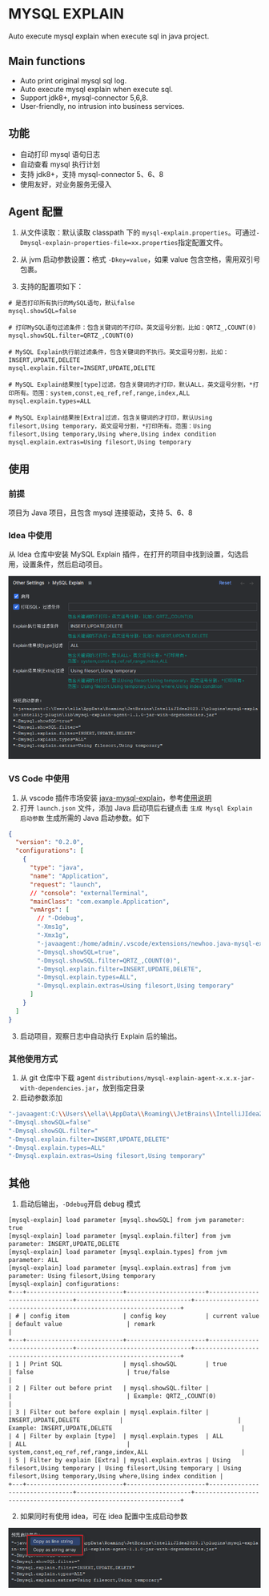 # MYSQL EXPLAIN

Auto execute mysql explain when execute sql in java project.

## Main functions

- Auto print original mysql sql log.
- Auto execute mysql explain when execute sql.
- Support jdk8+, mysql-connector 5,6,8.
- User-friendly, no intrusion into business services.

## 功能

- 自动打印 mysql 语句日志
- 自动查看 mysql 执行计划
- 支持 jdk8+，支持 mysql-connector 5、6、8
- 使用友好，对业务服务无侵入

## Agent 配置

1. 从文件读取：默认读取 classpath 下的 `mysql-explain.properties`。可通过`-Dmysql-explain-properties-file=xx.properties`指定配置文件。

2. 从 jvm 启动参数设置：格式 `-Dkey=value`，如果 value 包含空格，需用双引号包裹。

3. 支持的配置项如下：

```properties
# 是否打印所有执行的MySQL语句，默认false
mysql.showSQL=false

# 打印MySQL语句过滤条件：包含关键词的不打印。英文逗号分割，比如：QRTZ_,COUNT(0)
mysql.showSQL.filter=QRTZ_,COUNT(0)

# MySQL Explain执行前过滤条件，包含关键词的不执行。英文逗号分割，比如：INSERT,UPDATE,DELETE
mysql.explain.filter=INSERT,UPDATE,DELETE

# MySQL Explain结果按[type]过滤，包含关键词的才打印，默认ALL，英文逗号分割，*打印所有。范围：system,const,eq_ref,ref,range,index,ALL
mysql.explain.types=ALL

# MySQL Explain结果按[Extra]过滤，包含关键词的才打印，默认Using filesort,Using temporary，英文逗号分割，*打印所有。范围：Using filesort,Using temporary,Using where,Using index condition
mysql.explain.extras=Using filesort,Using temporary
```

## 使用

### 前提

项目为 Java 项目，且包含 mysql 连接驱动，支持 5、6、8

### Idea 中使用

从 Idea 仓库中安装 MySQL Explain 插件，在打开的项目中找到设置，勾选启用，设置条件，然后启动项目。

![](docs/idea_setting_zh.png)

### VS Code 中使用

1. 从 vscode 插件市场安装 [java-mysql-explain](https://marketplace.visualstudio.com/items?itemName=newhoo.java-mysql-explain)，参考[使用说明](mysql-explain-vscode-plugin/README.md)
2. 打开 `launch.json` 文件，添加 Java 启动项后右键点击 `生成 Mysql Explain 启动参数` 生成所需的 Java 启动参数。如下

```json lines
{
  "version": "0.2.0",
  "configurations": [
    {
      "type": "java",
      "name": "Application",
      "request": "launch",
      // "console": "externalTerminal",
      "mainClass": "com.example.Application",
      "vmArgs": [
        // "-Ddebug",
        "-Xms1g",
        "-Xmx1g",
        "-javaagent:/home/admin/.vscode/extensions/newhoo.java-mysql-explain-1.0.0/jars/mysql-explain-agent.jar",
        "-Dmysql.showSQL=true",
        "-Dmysql.showSQL.filter=QRTZ_,COUNT(0)",
        "-Dmysql.explain.filter=INSERT,UPDATE,DELETE",
        "-Dmysql.explain.types=ALL",
        "-Dmysql.explain.extras=Using filesort,Using temporary"
      ]
    }
  ]
}
```

3. 启动项目，观察日志中自动执行 Explain 后的输出。

### 其他使用方式

1. 从 git 仓库中下载 agent `distributions/mysql-explain-agent-x.x.x-jar-with-dependencies.jar`，放到指定目录
2. 启动参数添加

```bash
"-javaagent:C:\\Users\\ella\\AppData\\Roaming\\JetBrains\\IntelliJIdea2023.1\\plugins\\mysql-explain-intellij-plugin\\lib\\mysql-explain-agent-1.1.0-jar-with-dependencies.jar"
"-Dmysql.showSQL=false"
"-Dmysql.showSQL.filter="
"-Dmysql.explain.filter=INSERT,UPDATE,DELETE"
"-Dmysql.explain.types=ALL"
"-Dmysql.explain.extras=Using filesort,Using temporary"
```

## 其他

1. 启动后输出，`-Ddebug`开启 debug 模式

```text
[mysql-explain] load parameter [mysql.showSQL] from jvm parameter: true
[mysql-explain] load parameter [mysql.explain.filter] from jvm parameter: INSERT,UPDATE,DELETE
[mysql-explain] load parameter [mysql.explain.types] from jvm parameter: ALL
[mysql-explain] load parameter [mysql.explain.extras] from jvm parameter: Using filesort,Using temporary
[mysql-explain] configurations:
+---+---------------------------+----------------------+--------------------------------+--------------------------------+------------------------------------------------------------------+
| # | config item               | config key           | current value                  | default value                  | remark                                                           |
+---+---------------------------+----------------------+--------------------------------+--------------------------------+------------------------------------------------------------------+
| 1 | Print SQL                 | mysql.showSQL        | true                           | false                          | true/false                                                       |
| 2 | Filter out before print   | mysql.showSQL.filter |                                |                                | Example: QRTZ_,COUNT(0)                                          |
| 3 | Filter out before explain | mysql.explain.filter | INSERT,UPDATE,DELETE           |                                | Example: INSERT,UPDATE,DELETE                                    |
| 4 | Filter by explain [type]  | mysql.explain.types  | ALL                            | ALL                            | system,const,eq_ref,ref,range,index,ALL                          |
| 5 | Filter by explain [Extra] | mysql.explain.extras | Using filesort,Using temporary | Using filesort,Using temporary | Using filesort,Using temporary,Using where,Using index condition |
+---+---------------------------+----------------------+--------------------------------+--------------------------------+------------------------------------------------------------------+
```

2. 如果同时有使用 idea，可在 idea 配置中生成启动参数

![](docs/idea_setting_preview.png)
